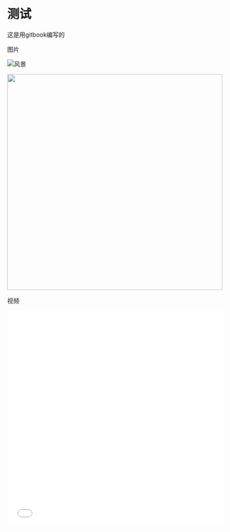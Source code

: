 # 测试

这是用gitbook编写的

图片

![风景](http://hbimg.b0.upaiyun.com/f2abb45006e56e3ac7623db40cc80b089d29d50632459-55vWJG_fw658)

<img src="http://pic1.win4000.com/wallpaper/2/57b7f9b70e057.jpg" width="500px">

视频

<iframe src="//player.bilibili.com/player.html?aid=26457728&cid=45474759&page=1" scrolling="no" border="0" frameborder="no" framespacing="0" allowfullscreen="true" width="100%" height="500"</iframe>

[哔哩哔哩](https://www.bilibili.com)